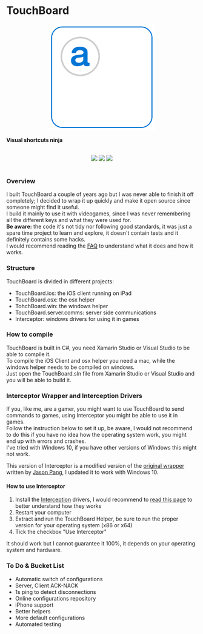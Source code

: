 # TouchBoard

<p align="center">
<img src="/screenshots/Icon.png" width="280">  
<br/>

**Visual shortcuts ninja**  

<div align = "center">
<br>
<a href="https://itunes.apple.com/app/id1187810998?mt=8&at=1001lpzu" target="blank"><img src="https://img.shields.io/badge/App%20Store-Download-blue.svg" /></a>
<a href="http://www.timelabs.io/touchboard/download/TouchBoard-Helper.zip" target="blank"><img src="https://img.shields.io/badge/Helper-Download-lightgrey.svg" /></a>
<a href="http://www.timelabs.io/touchboard" target="blank"><img src="https://img.shields.io/badge/FAQ-Read-blue.svg" /></a>
<br><br>
</div>

### Overview  
I built TouchBoard a couple of years ago but I was never able to finish it off completely; I decided to wrap it up quickly and make it open source since someone might find it useful.  
I build it mainly to use it with videogames, since I was never remembering all the different keys and what they were used for.  
**Be aware:** the code it's not tidy nor following good standards, it was just a spare time project to learn and explore, it doesn't contain tests and it definitely contains some hacks.  
I would recommend reading the [FAQ](http://www.timelabs.io/touchboard) to understand what it does and how it works.  

### Structure  
TouchBoard is divided in different projects:  
- TouchBoard.ios: the iOS client running on iPad  
- TouchBoard.osx: the osx helper 
- TohchBoard.win: the windows helper
- TouchBoard.server.comms: server side communications  
- Interceptor: windows drivers for using it in games

### How to compile  
TouchBoard is built in C#, you need Xamarin Studio or Visual Studio to be able to compile it.  
To compile the iOS Client and osx helper you need a mac, while the windows helper needs to be compiled on windows.  
Just open the TouchBoard.sln file from Xamarin Studio or Visual Studio and you will be able to build it.  

### Interceptor Wrapper and Interception Drivers
If you, like me, are a gamer, you might want to use TouchBoard to send commands to games, using Interceptor you might be able to use it in games.  
Follow the instruction below to set it up, be aware, I would not recommend to do this if you have no idea how the operating system work, you might end up with errors and crashes.  
I've tried with Windows 10, if you have other versions of Windows this might not work.  

This version of Interceptor is a modified version of the [original wrapper](https://github.com/jasonpang/Interceptor) written by [Jason Pang](https://github.com/jasonpang), I updated it to work with Windows 10.

#### How to use Interceptor
1) Install the [Interception](https://github.com/oblitum/Interception/releases/latest) drivers, I would recommend to [read this page](http://www.oblita.com/interception.html) to better understand how they works  
2) Restart your computer  
3) Extract and run the TouchBoard Helper, be sure to run the proper version for your operating system (x86 or x64)   
4) Tick the checkbox "Use Interceptor"   

It should work but I cannot guarantee it 100%, it depends on your operating system and hardware. 

### To Do & Bucket List
- Automatic switch of configurations
- Server, Client ACK-NACK 
- 1s ping to detect disconnections 
- Online configurations repository
- iPhone support
- Better helpers
- More default configurations
- Automated testing



